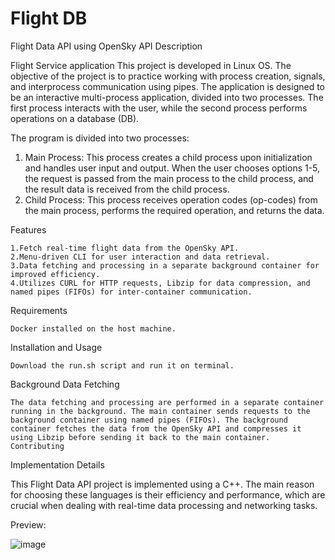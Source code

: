 # Flight DB

Flight Data API using OpenSky API
Description

Flight Service application This project is developed in Linux OS. The objective of the project is to practice working with process creation, signals, and interprocess communication using pipes. The application is designed to be an interactive multi-process application, divided into two processes. The first process interacts with the user, while the second process performs operations on a database (DB).

The program is divided into two processes:

1. Main Process: This process creates a child process upon initialization and handles user input and output. When the user chooses options 1-5, the request is passed from the main process to the child process, and the result data is received from the child process.
2. Child Process: This process receives operation codes (op-codes) from the main process, performs the required operation, and returns the data.

Features

    1.Fetch real-time flight data from the OpenSky API.
    2.Menu-driven CLI for user interaction and data retrieval.
    3.Data fetching and processing in a separate background container for improved efficiency.
    4.Utilizes CURL for HTTP requests, Libzip for data compression, and named pipes (FIFOs) for inter-container communication.
Requirements

    Docker installed on the host machine.

Installation and Usage

    Download the run.sh script and run it on terminal.

Background Data Fetching

    The data fetching and processing are performed in a separate container running in the background. The main container sends requests to the background container using named pipes (FIFOs). The background container fetches the data from the OpenSky API and compresses it using Libzip before sending it back to the main container.
    Contributing

Implementation Details

This Flight Data API project is implemented using a C++. The main reason for choosing these languages is their efficiency and performance, which are crucial when dealing with real-time data processing and networking tasks.

Preview:

![image](https://github.com/AmitAvital1/open-sky-api-based-cli/assets/116808245/930ce89c-e7e9-49bb-abe8-a08d6d6285fa)

